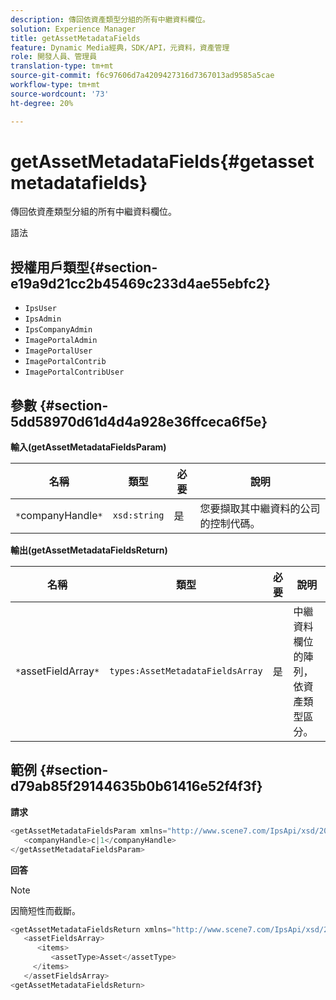 ```yaml
---
description: 傳回依資產類型分組的所有中繼資料欄位。
solution: Experience Manager
title: getAssetMetadataFields
feature: Dynamic Media經典，SDK/API，元資料，資產管理
role: 開發人員、管理員
translation-type: tm+mt
source-git-commit: f6c97606d7a4209427316d7367013ad9585a5cae
workflow-type: tm+mt
source-wordcount: '73'
ht-degree: 20%

---
```



# getAssetMetadataFields{#getassetmetadatafields}

傳回依資產類型分組的所有中繼資料欄位。

語法

## 授權用戶類型{#section-e19a9d21cc2b45469c233d4ae55ebfc2}

* `IpsUser`
* `IpsAdmin`
* `IpsCompanyAdmin`
* `ImagePortalAdmin`
* `ImagePortalUser`
* `ImagePortalContrib`
* `ImagePortalContribUser`

## 參數 {#section-5dd58970d61d4d4a928e36ffceca6f5e}

**輸入(getAssetMetadataFieldsParam)**

| 名稱 | 類型 | 必要 | 說明 |
|---|---|---|---|
| `*`companyHandle`*` | `xsd:string` | 是 | 您要擷取其中繼資料的公司的控制代碼。 |

**輸出(getAssetMetadataFieldsReturn)**

| 名稱 | 類型 | 必要 | 說明 |
|---|---|---|---|
| `*`assetFieldArray`*` | `types:AssetMetadataFieldsArray` | 是 | 中繼資料欄位的陣列，依資產類型區分。 |

## 範例 {#section-d79ab85f29144635b0b61416e52f4f3f}

**請求**

```java
<getAssetMetadataFieldsParam xmlns="http://www.scene7.com/IpsApi/xsd/2009-07-31">
   <companyHandle>c|1</companyHandle>
</getAssetMetadataFieldsParam>
```

**回答**

>[!NOTE]
>
>因簡短性而截斷。

```java
<getAssetMetadataFieldsReturn xmlns="http://www.scene7.com/IpsApi/xsd/2009-07-31">
   <assetFieldsArray>
      <items>
         <assetType>Asset</assetType>
     </items>
   </assetFieldsArray>
<getAssetMetadataFieldsReturn>
```

